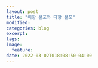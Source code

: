 ```yaml
---
layout: post
title: "이항 분포와 다항 분포"
modified:
categories: blog
excerpt:
tags:
image:
  feature:
date: 2022-03-02T018:08:50-04:00
---
```


